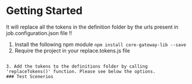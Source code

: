 # Getting Started
It will replace all the tokens in the definition folder by the urls present in job.configuration.json file !!
1. Install the following npm module
    ``` npm install core-gateway-lib --save ```
2. Require the project in your replace.tokens.js file
   ``` const { replaceTokens } = require('apie-definition-setup');
 ```
3. Add the tokens to the definitions folder by calling 'replaceTokens()' function. Please see below the options.
### Test Scenerios
